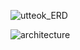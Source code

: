 ![utteok_ERD](https://github.com/KindOfTteokbokki/Type-of-Tteokbokki_Back/assets/114146361/04a0d40f-bc09-4772-83b1-ca3b44276058)

![architecture](https://github.com/KindOfTteokbokki/Type-of-Tteokbokki_Back/assets/114146361/5908a783-c1f3-4d9d-82e6-0ec85df0c59f)
